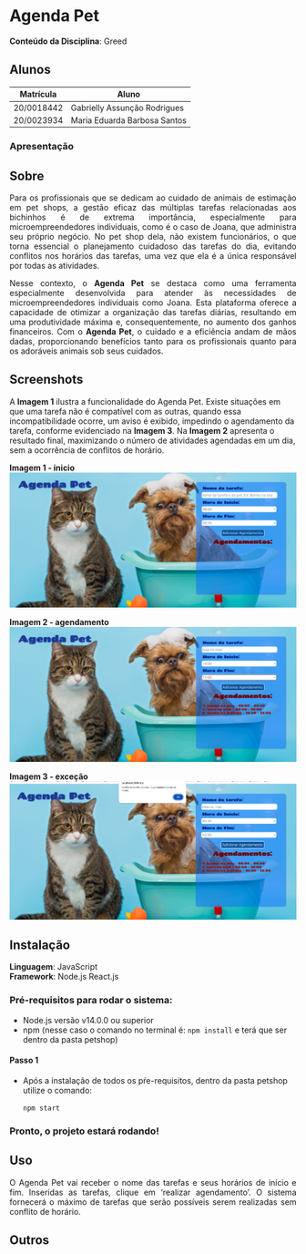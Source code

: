 # Agenda Pet

**Conteúdo da Disciplina**: Greed<br>

## Alunos
|Matrícula | Aluno |
| -- | -- |
| 20/0018442  |  Gabrielly Assunção Rodrigues |
| 20/0023934|  Maria Eduarda Barbosa Santos |

### Apresentação

## Sobre

<p align="justify">
Para os profissionais que se dedicam ao cuidado de animais de estimação em pet shops, a gestão eficaz das múltiplas tarefas relacionadas aos bichinhos é de extrema importância, especialmente para microempreendedores individuais, como é o caso de Joana, que administra seu próprio negócio. No pet shop dela, não existem funcionários, o que torna essencial o planejamento cuidadoso das tarefas do dia, evitando conflitos nos horários das tarefas, uma vez que ela é a única responsável por todas as atividades.
</p>
<p align="justify">
Nesse contexto, o <b>Agenda Pet</b> se destaca como uma ferramenta especialmente desenvolvida para atender às necessidades de microempreendedores individuais como Joana. Esta plataforma oferece a capacidade de otimizar a organização das tarefas diárias, resultando em uma produtividade máxima e, consequentemente, no aumento dos ganhos financeiros. Com o <b>Agenda Pet</b>, o cuidado e a eficiência andam de mãos dadas, proporcionando benefícios tanto para os profissionais quanto para os adoráveis animais sob seus cuidados.
</p>


## Screenshots

A **Imagem 1** ilustra a funcionalidade do Agenda Pet. Existe situações em que uma tarefa não é compatível com as outras, quando essa incompatibilidade ocorre, um aviso é exibido, impedindo o agendamento da tarefa, conforme evidenciado na **Imagem 3**. Na **Imagem 2** apresenta o resultado final, maximizando o número de atividades agendadas em um dia, sem a ocorrência de conflitos de horário.

**Imagem 1 - inicio** 
![img1](./petshop/src/style/img2.png)

**Imagem 2 - agendamento**
![img2](./petshop/src/style/img3.png)

**Imagem 3 - exceção**
![img3](./petshop/src/style/img1.png)

## Instalação 
**Linguagem**: JavaScript<br>
**Framework**: Node.js React.js<br>
### Pré-requisitos para rodar o sistema:

- Node.js versão v14.0.0 ou superior <br>
- npm (nesse caso o comando no terminal é: ```npm install``` e terá que ser dentro da pasta petshop)

#### Passo 1

- Após a instalação de todos os pŕe-requisitos, dentro da pasta petshop utilize o comando:
  ```
  npm start
### Pronto, o projeto estará rodando!

## Uso 

<p align="justify">
O Agenda Pet vai receber o nome das tarefas e seus horários de início e fim. Inseridas as tarefas, clique em ‘realizar agendamento’. O sistema fornecerá o máximo de tarefas que serão possíveis serem realizadas sem conflito de horário.
</p>

## Outros
